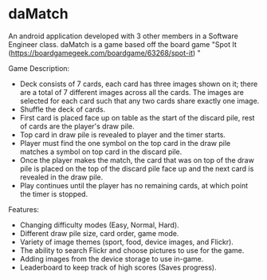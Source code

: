 # daMatch
An android application developed with 3 other members in a Software Engineer class. daMatch is a game based off the board game "Spot It (https://boardgamegeek.com/boardgame/63268/spot-it) "

Game Description:
- Deck consists of 7 cards, each card has three images shown on it; there are a total of 7 different images across all the cards. The images are selected for each card such that     any two cards share exactly one image.
- Shuffle the deck of cards.
- First card is placed face up on table as the start of the discard pile, rest of cards are the player's draw pile.
- Top card in draw pile is revealed to player and the timer starts.
- Player must find the one symbol on the top card in the draw pile matches a symbol on top card in the discard pile.
- Once the player makes the match, the card that was on top of the draw pile is placed on the top of the discard pile face up and the next card is revealed in the draw pile.
- Play continues until the player has no remaining cards, at which point the timer is stopped.

Features:
- Changing difficulty modes (Easy, Normal, Hard).
- Different draw pile size, card order, game mode.
- Variety of image themes (sport, food, device images, and Flickr).
- The ability to search Flickr and choose pictures to use for the game.
- Adding images from the device storage to use in-game.
- Leaderboard to keep track of high scores (Saves progress).
